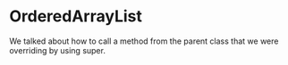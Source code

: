 # OrderedArrayList
We talked about how to call a method from the parent class that we were overriding by using super.
